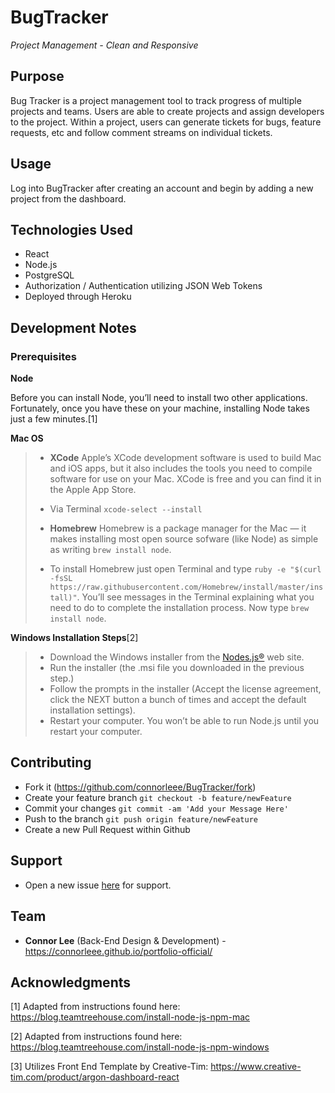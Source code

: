 # BugTracker

*Project Management - Clean and Responsive*

## Purpose
Bug Tracker is a project management tool to track progress of multiple projects and teams. Users are able to create projects and assign developers to the project. Within a project, users can generate tickets for bugs, feature requests, etc and follow comment streams on individual tickets.

## Usage
Log into BugTracker after creating an account and begin by adding a new project from the dashboard.

## Technologies Used
- React 
- Node.js
- PostgreSQL
- Authorization / Authentication utilizing JSON Web Tokens
- Deployed through Heroku

## Development Notes
### Prerequisites
**Node**

Before you can install Node, you’ll need to install two other applications. Fortunately, once you have these on your machine, installing Node takes just a few minutes.[1]
 
**Mac OS**
> - **XCode** Apple’s XCode development software is used to build Mac and iOS apps, but it also includes the tools you need to compile software for use on your Mac. XCode is free and you can find it in the Apple App Store.
> 
> - Via Terminal `xcode-select --install`
> 
> - **Homebrew** Homebrew is a package manager for the Mac — it makes installing most open source sofware (like Node) as simple as writing `brew install node`.
> - To install Homebrew just open Terminal and type `ruby -e "$(curl -fsSL https://raw.githubusercontent.com/Homebrew/install/master/install)"`. You’ll see messages in the Terminal explaining what you need to do to complete the installation process. Now type `brew install node`.

**Windows Installation Steps**[2]
> - Download the Windows installer from the [Nodes.js®](http://nodejs.org/) web site.
> - Run the installer (the .msi file you downloaded in the previous step.)
> - Follow the prompts in the installer (Accept the license agreement, click the NEXT button a bunch of times and accept the default installation settings).
> - Restart your computer. You won’t be able to run Node.js until you restart your computer.

## Contributing
- Fork it (https://github.com/connorleee/BugTracker/fork)
- Create your feature branch `git checkout -b feature/newFeature`
- Commit your changes `git commit -am 'Add your Message Here'`
- Push to the branch `git push origin feature/newFeature`
- Create a new Pull Request within Github

## Support
- Open a new issue [here](https://github.com/connorlee/BugTracker/issues/new) for support.

## Team
- **Connor Lee** (Back-End Design & Development) - <a href="https://connorleee.github.io/portfolio-official/" target="_blank">https://connorleee.github.io/portfolio-official/</a>


## Acknowledgments

[1] Adapted from instructions found here: <a href="https://blog.teamtreehouse.com/install-node-js-npm-mac" target="_blank">https://blog.teamtreehouse.com/install-node-js-npm-mac</a>

[2] Adapted from instructions found here: <a href="https://blog.teamtreehouse.com/install-node-js-npm-windows" target="_blank">https://blog.teamtreehouse.com/install-node-js-npm-windows</a>

[3] Utilizes Front End Template by Creative-Tim: <a href="https://www.creative-tim.com/product/argon-dashboard-react" target="_blank">https://www.creative-tim.com/product/argon-dashboard-react</a>
